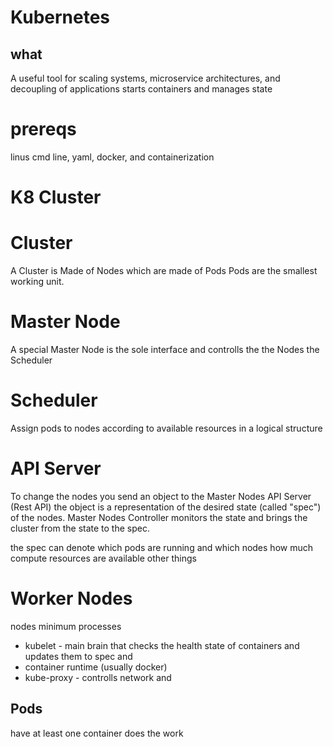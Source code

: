 # Kubernetes

## what
A useful tool for scaling systems, microservice architectures, and decoupling of applications
starts containers and manages state

# prereqs
linus cmd line, yaml, docker, and containerization

# K8 Cluster

# Cluster
A Cluster is
Made of Nodes which are
made of Pods
Pods are the smallest working unit.

# Master Node
A special Master Node is the sole interface and controlls the the Nodes the Scheduler

# Scheduler
Assign pods to nodes according to available resources in a logical structure

# API Server
To change the nodes you send an object to the Master Nodes API Server (Rest API)
the object is a representation of the desired state (called "spec") of the nodes.
Master Nodes Controller monitors the state and brings the cluster from the state to the spec.

the spec can denote
which pods are running and which nodes
how much compute resources are available
other things

# Worker Nodes 
nodes minimum processes
- kubelet - main brain that checks the health state of containers and updates them to spec and
- container runtime (usually docker)
- kube-proxy - controlls network and 

## Pods
have at least one container
does the work

